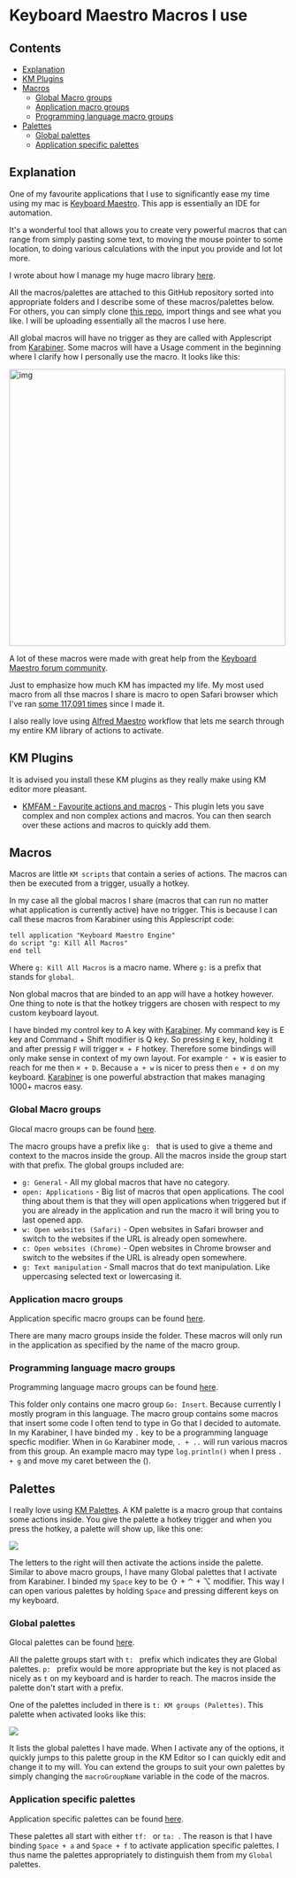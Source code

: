 # Keyboard Maestro Macros I use
## Contents
- [Explanation](#explanation)
- [KM Plugins](#km-plugins)
- [Macros](#macros)
	- [Global Macro groups](#global-macro-groups)
	- [Application macro groups](#application-macro-groups)
	- [Programming language macro groups](#programming-language-macro-groups)
- [Palettes](#palettes)
	- [Global palettes](#global-palettes)
	- [Application specific palettes](#application-specific-palettes)

## Explanation
One of my favourite applications that I use to significantly ease my time using my mac is [Keyboard Maestro](https://www.keyboardmaestro.com/main/). This app is essentially an IDE for automation.

It's a wonderful tool that allows you to create very powerful macros that can range from simply pasting some text, to moving the mouse pointer to some location, to doing various calculations with the input you provide and lot lot more.

I wrote about how I manage my huge macro library [here](https://forum.keyboardmaestro.com/t/notation-i-use-to-manage-my-macros/8907).

All the macros/palettes are attached to this GitHub repository sorted into appropriate folders and I describe some of these macros/palettes below. For others, you can simply clone [this repo](https://github.com/nikitavoloboev/my-mac-os), import things and see what you like. I will be uploading essentially all the macros I use here.

All global macros will have no trigger as they are called with Applescript from [Karabiner](https://wiki.nikitavoloboev.xyz/macOS/apps/karabiner/Karabiner.html). Some macros will have a Usage comment in the beginning where I clarify how I personally use the macro. It looks like this:

<img src="https://i.imgur.com/5U1wnqz.png" width="500" alt="img">

A lot of these macros were made with great help from the [Keyboard Maestro forum community](https://forum.keyboardmaestro.com/latest).

Just to emphasize how much KM has impacted my life. My most used macro from all thse macros I share is macro to open Safari browser which I've ran [some 117,091 times](https://i.imgur.com/09KfToP.png) since I made it.

I also really love using [Alfred Maestro](https://github.com/iansinnott/alfred-maestro) workflow that lets me search through my entire KM library of actions to activate.

## KM Plugins
It is advised you install these KM plugins as they really make using KM editor more pleasant.
- [KMFAM - Favourite actions and macros](https://forum.keyboardmaestro.com/t/macro-kmfam-favorite-actions-and-macros/4854) - This plugin lets you save complex and non complex actions and macros. You can then search over these actions and macros to quickly add them.

## Macros
Macros are little `KM scripts` that contain a series of actions. The macros can then be executed from a trigger, usually a hotkey.

In my case all the global macros I share (macros that can run no matter what application is currently active) have no trigger. This is because I can call these macros from Karabiner using this Applescript code:

```applescript
tell application "Keyboard Maestro Engine"
do script "g: Kill All Macros"
end tell
```

Where `g: Kill All Macros` is a macro name. Where `g:` is a prefix that stands for `global`.

Non global macros that are binded to an app will have a hotkey however. One thing to note is that the hotkey triggers are chosen with respect to my custom keyboard layout.

I have binded my control key to A key with [Karabiner](https://wiki.nikitavoloboev.xyz/macOS/apps/karabiner/Karabiner.html). My command key is E key and Command + Shift modifier is Q key. So pressing `E` key, holding it and after pressig `F` will trigger `⌘ + F` hotkey. Therefore some bindings will only make sense in context of my own layout. For example `⌃ + W` is easier to reach for me then `⌘ + D`. Because `a + w` is nicer to press then `e + d` on my keyboard. [Karabiner](https://wiki.nikitavoloboev.xyz/macOS/apps/karabiner/Karabiner.html) is one powerful abstraction that makes managing 1000+ macros easy.

### Global Macro groups
Glocal macro groups can be found [here](macros/global).

The macro groups have a prefix like `g: ` that is used to give a theme and context to the macros inside the group. All the macros inside the group start with that prefix. The global groups included are:
- `g: General` - All my global macros that have no category.
- `open: Applications` - Big list of macros that open applications. The cool thing about them is that they will open applications when triggered but if you are already in the application and run the macro it will bring you to last opened app.
- `w: Open websites (Safari)` - Open websites in Safari browser and switch to the websites if the URL is already open somewhere.
- `c: Open websites (Chrome)` - Open websites in Chrome browser and switch to the websites if the URL is already open somewhere.
- `g: Text manipulation` - Small macros that do text manipulation. Like uppercasing selected text or lowercasing it.

### Application macro groups
Application specific macro groups can be found [here](macros/app).

There are many macro groups inside the folder. These macros will only run in the application as specified by the name of the macro group.

### Programming language macro groups
Programming language macro groups can be found [here](macros/programming).

This folder only contains one macro group `Go: Insert`. Because currently I mostly program in this language. The macro group contains some macros that insert some code I often tend to type in Go that I decided to automate. In my Karabiner, I have binded my `.` key to be a programming language specfic modifier. When in `Go` Karabiner mode, `. + ..` will run various macros from this group. An example macro may type `log.println()` when I press `. + g` and move my caret between the ().

## Palettes
I really love using [KM Palettes](https://wiki.keyboardmaestro.com/manual/Palettes). A KM palette is a macro group that contains some actions inside. You give the palette a hotkey trigger and when you press the hotkey, a palette will show up, like this one:

![](https://i.imgur.com/b6KB2zM.png)

The letters to the right will then activate the actions inside the palette. Similar to above macro groups, I have many Global palettes that I activate from Karabiner. I binded my `Space` key to be ⇧ + ⌃ + ⌥ modifier. This way I can open various palettes by holding `Space` and pressing different keys on my keyboard.

### Global palettes
Glocal palettes can be found [here](palettes/global).

All the palette groups start with `t: ` prefix which indicates they are Global palettes. `p: ` prefix would be more appropriate but the key is not placed as nicely as `t` on my keyboard and is harder to reach. The macros inside the palette don't start with a prefix.

One of the palettes included in there is `t: KM groups (Palettes)`. This palette when activated looks like this:

![](https://i.imgur.com/z2TWtio.png)

It lists the global palettes I have made. When I activate any of the options, it quickly jumps to this palette group in the KM Editor so I can quickly edit and change it to my will. You can extend the groups to suit your own palettes by simply changing the `macroGroupName` variable in the code of the macros.

### Application specific palettes
Application specific palettes can be found [here](palettes/app).

These palettes all start with either `tf: ` or `ta: `. The reason is that I have binding `Space + a` and `Space + f` to activate application specific palettes. I thus name the palettes appropriately to distinguish them from my `Global` palettes.